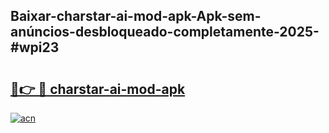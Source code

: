 ## Baixar-charstar-ai-mod-apk-Apk-sem-anúncios-desbloqueado-completamente-2025-#wpi23

# <h2><a href="https://ainizakaria.my?title=charstar-ai-mod-apk&ref=22M">🔗👉 🔴 charstar-ai-mod-apk</a></h2>

[![acn](https://github.com/user-attachments/assets/0f9c940e-d8b0-45ae-aac7-cd30a18b3e1c)](https://ainizakaria.my?title=charstar-ai-mod-apk&ref=22M)

